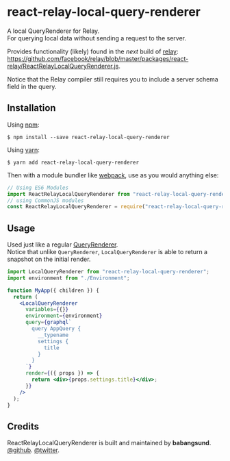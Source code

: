 # react-relay-local-query-renderer

A local QueryRenderer for Relay.  
For querying local data without sending a request to the server.

Provides functionality (likely) found in the *next* build of [relay](https://relay.dev/):  
https://github.com/facebook/relay/blob/master/packages/react-relay/ReactRelayLocalQueryRenderer.js.

Notice that the Relay compiler still requires you to include a server schema field in the query.  

## Installation

Using [npm](https://www.npmjs.com/):

    $ npm install --save react-relay-local-query-renderer

Using [yarn](https://yarnpkg.com/):

    $ yarn add react-relay-local-query-renderer


Then with a module bundler like [webpack](https://webpack.github.io/), use as you would anything else:

```js
// Using ES6 Modules
import ReactRelayLocalQueryRenderer from "react-relay-local-query-renderer";
// using CommonJS modules
const ReactRelayLocalQueryRenderer = require("react-relay-local-query-renderer");
```


## Usage

Used just like a regular [QueryRenderer](https://relay.dev/docs/en/query-renderer).  
Notice that unlike `QueryRenderer`,  `LocalQueryRenderer` is able to return a snapshot on the initial render.

```jsx
import LocalQueryRenderer from "react-relay-local-query-renderer";
import environment from "./Environment";

function MyApp({ children }) {
  return (
    <LocalQueryRenderer
      variables={{}}	 
      environment={environment}
      query={graphql`
        query AppQuery {
          __typename
          settings {
            title
          }
        }
      `}
      render={({ props }) => {
        return <div>{props.settings.title}</div>;
      }}
    />
  );
}
```



## Credits

ReactRelayLocalQueryRenderer is built and maintained by **babangsund**.
[@github](https://github.com/babangsund).
[@twitter](https://twitter.com/babangsund).
